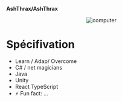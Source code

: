 **AshThrax/AshThrax** 
 <div align="center">
  <img alt="computer" src="https://github.com/user-attachments/assets/bbf97611-2c7a-48c2-8b0f-391a1c67f4b1"><br>
</div>

<div>

# Spécifivation

 - Learn / Adap/ Overcome
 - C# / net magicians
 - Java
 - Unity
 - React TypeScript
 - ⚡ Fun fact: ...
 
</div>


